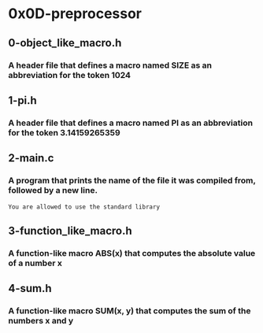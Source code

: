 # 0x0D-preprocessor
## 0-object_like_macro.h
### A header file that defines a macro named SIZE as an abbreviation for the token 1024

## 1-pi.h
### A header file that defines a macro named PI as an abbreviation for the token 3.14159265359

## 2-main.c
### A program that prints the name of the file it was compiled from, followed by a new line.

    You are allowed to use the standard library

## 3-function_like_macro.h
### A function-like macro ABS(x) that computes the absolute value of a number x

## 4-sum.h
### A function-like macro SUM(x, y) that computes the sum of the numbers x and y
